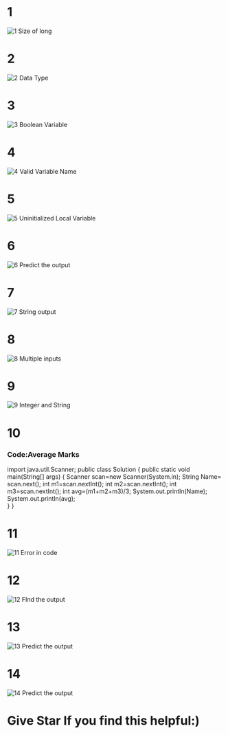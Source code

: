 # 1
![1 Size of long](https://user-images.githubusercontent.com/81718623/191780353-78d6d078-ec14-46f3-88df-e58df4da06de.jpg)
# 2
![2 Data Type](https://user-images.githubusercontent.com/81718623/191780488-ea94deb7-bd88-4808-9065-a405c2c42214.jpg)
# 3
![3 Boolean Variable](https://user-images.githubusercontent.com/81718623/191780526-3197de1e-1610-45c2-953f-e41aefb0a19d.jpg)
# 4
![4 Valid Variable Name](https://user-images.githubusercontent.com/81718623/191780558-7ea7e24c-bf31-4a5e-8e11-04e5ebe98c2f.jpg)
# 5
![5 Uninitialized Local Variable](https://user-images.githubusercontent.com/81718623/191780604-275c975b-be51-42f7-8811-93d7677a78a8.jpg)
# 6
![6 Predict the output](https://user-images.githubusercontent.com/81718623/191780657-ddef312f-635c-4ca1-90fa-6cb36e8966bc.jpg)
# 7
![7 String output](https://user-images.githubusercontent.com/81718623/191780750-154b6a9c-fe6c-4350-92bc-9137acaf4bdd.jpg)
# 8
![8 Multiple inputs](https://user-images.githubusercontent.com/81718623/191780803-62d41a73-18f9-45fc-a1a2-f3a511e103db.jpg)
# 9
![9 Integer and String](https://user-images.githubusercontent.com/81718623/191780866-0ffb5e6e-9f33-44e7-81df-c44246dbb824.jpg)
# 10
### Code:Average Marks

import java.util.Scanner;
public class Solution {
	public static void main(String[] args) {
		Scanner scan=new Scanner(System.in);
  		String Name= scan.next();
        int m1=scan.nextInt();
        int m2=scan.nextInt();
        int m3=scan.nextInt();
        int avg=(m1+m2+m3)/3;
        System.out.println(Name);
        System.out.println(avg);	
	}
}

# 11
![11 Error in code](https://user-images.githubusercontent.com/81718623/191780923-ddec99cc-91b7-416a-9f17-403533dd6397.jpg)
# 12
![12 FInd the output](https://user-images.githubusercontent.com/81718623/191782641-f3fab815-8158-4764-b87f-f9b96e937530.jpg)
# 13
![13 Predict the output](https://user-images.githubusercontent.com/81718623/191782674-10fa51f8-ba0f-4ef8-bed2-6aad070de2e0.jpg)
# 14
![14 Predict the output](https://user-images.githubusercontent.com/81718623/191782719-19dd1340-7614-41f4-81e1-424bca95f477.jpg)
# Give Star If you find this helpful:)

